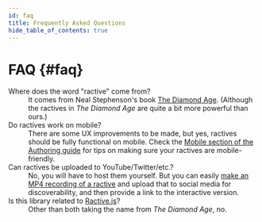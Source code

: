 ```yaml
---
id: faq
title: Frequently Asked Questions
hide_table_of_contents: true
---
```


# FAQ {#faq}

<dl class="qa">
  <dt>Where does the word "ractive" come from?</dt>
  <dd>It comes from Neal Stephenson's book <a href="https://en.wikipedia.org/wiki/The_Diamond_Age">The Diamond Age</a>. (Although the ractives in <i>The Diamond Age</i> are quite a bit more powerful than ours.)</dd>

  <dt>Do ractives work on mobile?</dt>
  <dd>There are some UX improvements to be made, but yes, ractives should be fully functional on mobile. Check the <a href="/docs/guide/authoring#mobile">Mobile section of the Authoring guide</a> for tips on making sure your ractives are mobile-friendly.</dd>

  <dt>Can ractives be uploaded to YouTube/Twitter/etc.?</dt>
  <dd>No, you will have to host them yourself. But you can easily <a href="/docs/rp-master/render">make an MP4 recording of a ractive</a> and upload that to social media for discoverability, and then provide a link to the interactive version.</dd>

  <dt>Is this library related to <a href="https://ractive.js.org/" target="_blank">Ractive.js</a>?</dt>
  <dd>Other than both taking the name from <i>The Diamond Age</i>, no.</dd>
</dl>

